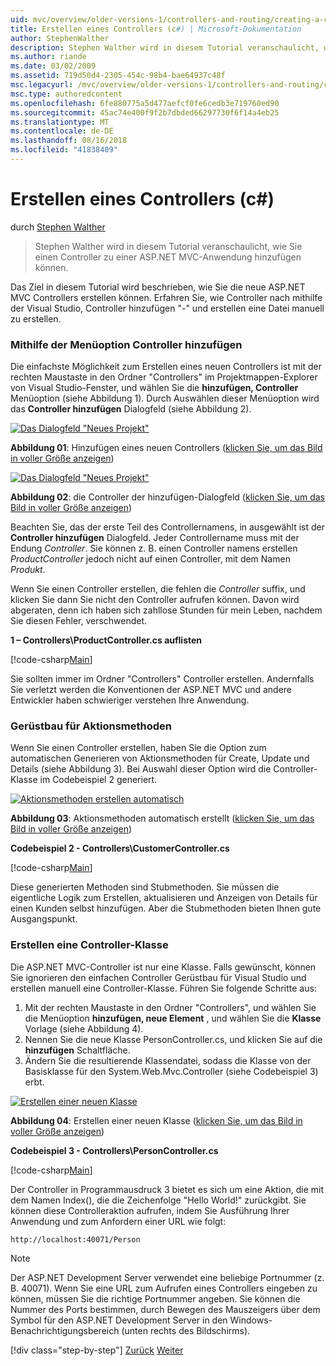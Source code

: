```yaml
---
uid: mvc/overview/older-versions-1/controllers-and-routing/creating-a-controller-cs
title: Erstellen eines Controllers (c#) | Microsoft-Dokumentation
author: StephenWalther
description: Stephen Walther wird in diesem Tutorial veranschaulicht, wie Sie einen Controller zu einer ASP.NET MVC-Anwendung hinzufügen können.
ms.author: riande
ms.date: 03/02/2009
ms.assetid: 719d50d4-2305-454c-98b4-bae64937c48f
msc.legacyurl: /mvc/overview/older-versions-1/controllers-and-routing/creating-a-controller-cs
msc.type: authoredcontent
ms.openlocfilehash: 6fe880775a5d477aefcf0fe6cedb3e719760ed90
ms.sourcegitcommit: 45ac74e400f9f2b7dbded66297730f6f14a4eb25
ms.translationtype: MT
ms.contentlocale: de-DE
ms.lasthandoff: 08/16/2018
ms.locfileid: "41838409"
---
```

<a name="creating-a-controller-c"></a>Erstellen eines Controllers (c#)
====================
durch [Stephen Walther](https://github.com/StephenWalther)

> Stephen Walther wird in diesem Tutorial veranschaulicht, wie Sie einen Controller zu einer ASP.NET MVC-Anwendung hinzufügen können.


Das Ziel in diesem Tutorial wird beschrieben, wie Sie die neue ASP.NET MVC Controllers erstellen können. Erfahren Sie, wie Controller nach mithilfe der Visual Studio, Controller hinzufügen "-" und erstellen eine Datei manuell zu erstellen.

### <a name="using-the-add-controller-menu-option"></a>Mithilfe der Menüoption Controller hinzufügen

Die einfachste Möglichkeit zum Erstellen eines neuen Controllers ist mit der rechten Maustaste in den Ordner "Controllers" im Projektmappen-Explorer von Visual Studio-Fenster, und wählen Sie die **hinzufügen, Controller** Menüoption (siehe Abbildung 1). Durch Auswählen dieser Menüoption wird das **Controller hinzufügen** Dialogfeld (siehe Abbildung 2).


[![Das Dialogfeld "Neues Projekt"](creating-a-controller-cs/_static/image1.jpg)](creating-a-controller-cs/_static/image1.png)

**Abbildung 01**: Hinzufügen eines neuen Controllers ([klicken Sie, um das Bild in voller Größe anzeigen](creating-a-controller-cs/_static/image2.png))


[![Das Dialogfeld "Neues Projekt"](creating-a-controller-cs/_static/image2.jpg)](creating-a-controller-cs/_static/image3.png)

**Abbildung 02**: die Controller der hinzufügen-Dialogfeld ([klicken Sie, um das Bild in voller Größe anzeigen](creating-a-controller-cs/_static/image4.png))


Beachten Sie, das der erste Teil des Controllernamens, in ausgewählt ist der **Controller hinzufügen** Dialogfeld. Jeder Controllername muss mit der Endung *Controller*. Sie können z. B. einen Controller namens erstellen *ProductController* jedoch nicht auf einen Controller, mit dem Namen *Produkt*.


Wenn Sie einen Controller erstellen, die fehlen die *Controller* suffix, und klicken Sie dann Sie nicht den Controller aufrufen können. Davon wird abgeraten, denn ich haben sich zahllose Stunden für mein Leben, nachdem Sie diesen Fehler, verschwendet.


**1 – Controllers\ProductController.cs auflisten**

[!code-csharp[Main](creating-a-controller-cs/samples/sample1.cs)]

Sie sollten immer im Ordner "Controllers" Controller erstellen. Andernfalls Sie verletzt werden die Konventionen der ASP.NET MVC und andere Entwickler haben schwieriger verstehen Ihre Anwendung.

### <a name="scaffolding-action-methods"></a>Gerüstbau für Aktionsmethoden

Wenn Sie einen Controller erstellen, haben Sie die Option zum automatischen Generieren von Aktionsmethoden für Create, Update und Details (siehe Abbildung 3). Bei Auswahl dieser Option wird die Controller-Klasse im Codebeispiel 2 generiert.


[![Aktionsmethoden erstellen automatisch](creating-a-controller-cs/_static/image3.jpg)](creating-a-controller-cs/_static/image5.png)

**Abbildung 03**: Aktionsmethoden automatisch erstellt ([klicken Sie, um das Bild in voller Größe anzeigen](creating-a-controller-cs/_static/image6.png))


**Codebeispiel 2 - Controllers\CustomerController.cs**

[!code-csharp[Main](creating-a-controller-cs/samples/sample2.cs)]

Diese generierten Methoden sind Stubmethoden. Sie müssen die eigentliche Logik zum Erstellen, aktualisieren und Anzeigen von Details für einen Kunden selbst hinzufügen. Aber die Stubmethoden bieten Ihnen gute Ausgangspunkt.

### <a name="creating-a-controller-class"></a>Erstellen eine Controller-Klasse

Die ASP.NET MVC-Controller ist nur eine Klasse. Falls gewünscht, können Sie ignorieren den einfachen Controller Gerüstbau für Visual Studio und erstellen manuell eine Controller-Klasse. Führen Sie folgende Schritte aus:

1. Mit der rechten Maustaste in den Ordner "Controllers", und wählen Sie die Menüoption **hinzufügen, neue Element** , und wählen Sie die **Klasse** Vorlage (siehe Abbildung 4).
2. Nennen Sie die neue Klasse PersonController.cs, und klicken Sie auf die **hinzufügen** Schaltfläche.
3. Ändern Sie die resultierende Klassendatei, sodass die Klasse von der Basisklasse für den System.Web.Mvc.Controller (siehe Codebeispiel 3) erbt.


[![Erstellen einer neuen Klasse](creating-a-controller-cs/_static/image4.jpg)](creating-a-controller-cs/_static/image7.png)

**Abbildung 04**: Erstellen einer neuen Klasse ([klicken Sie, um das Bild in voller Größe anzeigen](creating-a-controller-cs/_static/image8.png))


**Codebeispiel 3 - Controllers\PersonController.cs**

[!code-csharp[Main](creating-a-controller-cs/samples/sample3.cs)]

Der Controller in Programmausdruck 3 bietet es sich um eine Aktion, die mit dem Namen Index(), die die Zeichenfolge "Hello World!" zurückgibt. Sie können diese Controlleraktion aufrufen, indem Sie Ausführung Ihrer Anwendung und zum Anfordern einer URL wie folgt:

`http://localhost:40071/Person`

> [!NOTE]
> 
> Der ASP.NET Development Server verwendet eine beliebige Portnummer (z. B. 40071). Wenn Sie eine URL zum Aufrufen eines Controllers eingeben zu können, müssen Sie die richtige Portnummer angeben. Sie können die Nummer des Ports bestimmen, durch Bewegen des Mauszeigers über dem Symbol für den ASP.NET Development Server in den Windows-Benachrichtigungsbereich (unten rechts des Bildschirms).
> 
> [!div class="step-by-step"]
> [Zurück](adding-dynamic-content-to-a-cached-page-cs.md)
> [Weiter](creating-an-action-cs.md)
